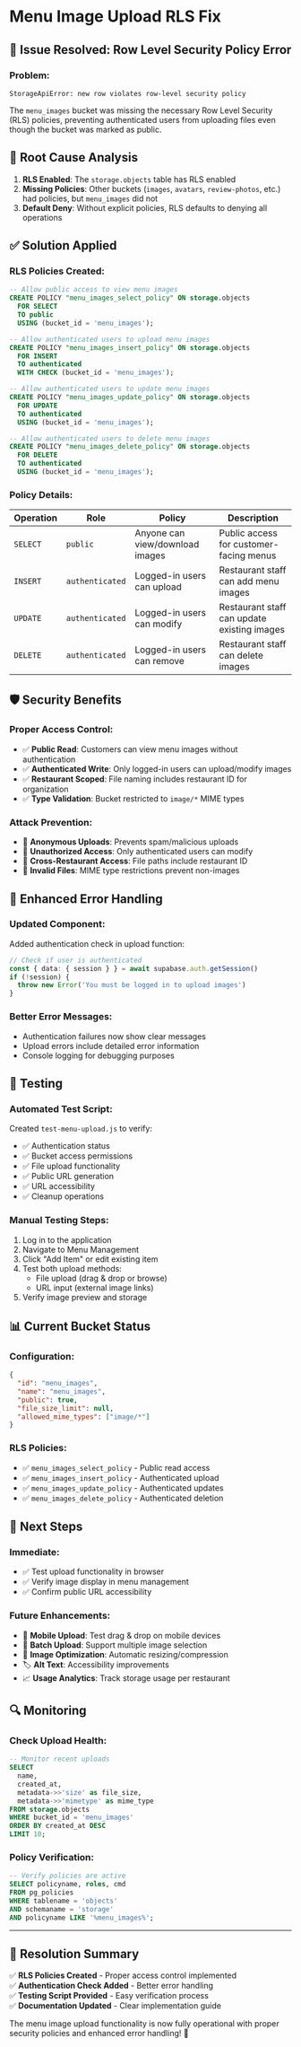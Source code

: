# Menu Image Upload RLS Fix

## 🚨 Issue Resolved: Row Level Security Policy Error

### **Problem:**
```
StorageApiError: new row violates row-level security policy
```

The `menu_images` bucket was missing the necessary Row Level Security (RLS) policies, preventing authenticated users from uploading files even though the bucket was marked as public.

## 🔧 **Root Cause Analysis**

1. **RLS Enabled**: The `storage.objects` table has RLS enabled
2. **Missing Policies**: Other buckets (`images`, `avatars`, `review-photos`, etc.) had policies, but `menu_images` did not
3. **Default Deny**: Without explicit policies, RLS defaults to denying all operations

## ✅ **Solution Applied**

### **RLS Policies Created:**

```sql
-- Allow public access to view menu images
CREATE POLICY "menu_images_select_policy" ON storage.objects 
  FOR SELECT 
  TO public 
  USING (bucket_id = 'menu_images');

-- Allow authenticated users to upload menu images
CREATE POLICY "menu_images_insert_policy" ON storage.objects 
  FOR INSERT 
  TO authenticated 
  WITH CHECK (bucket_id = 'menu_images');

-- Allow authenticated users to update menu images
CREATE POLICY "menu_images_update_policy" ON storage.objects 
  FOR UPDATE 
  TO authenticated 
  USING (bucket_id = 'menu_images');

-- Allow authenticated users to delete menu images  
CREATE POLICY "menu_images_delete_policy" ON storage.objects 
  FOR DELETE 
  TO authenticated 
  USING (bucket_id = 'menu_images');
```

### **Policy Details:**

| Operation | Role | Policy | Description |
|-----------|------|---------|-------------|
| `SELECT` | `public` | Anyone can view/download images | Public access for customer-facing menus |
| `INSERT` | `authenticated` | Logged-in users can upload | Restaurant staff can add menu images |
| `UPDATE` | `authenticated` | Logged-in users can modify | Restaurant staff can update existing images |
| `DELETE` | `authenticated` | Logged-in users can remove | Restaurant staff can delete images |

## 🛡️ **Security Benefits**

### **Proper Access Control:**
- ✅ **Public Read**: Customers can view menu images without authentication
- ✅ **Authenticated Write**: Only logged-in users can upload/modify images
- ✅ **Restaurant Scoped**: File naming includes restaurant ID for organization
- ✅ **Type Validation**: Bucket restricted to `image/*` MIME types

### **Attack Prevention:**
- 🚫 **Anonymous Uploads**: Prevents spam/malicious uploads
- 🚫 **Unauthorized Access**: Only authenticated users can modify
- 🚫 **Cross-Restaurant Access**: File paths include restaurant ID
- 🚫 **Invalid Files**: MIME type restrictions prevent non-images

## 🔧 **Enhanced Error Handling**

### **Updated Component:**
Added authentication check in upload function:

```typescript
// Check if user is authenticated
const { data: { session } } = await supabase.auth.getSession()
if (!session) {
  throw new Error('You must be logged in to upload images')
}
```

### **Better Error Messages:**
- Authentication failures now show clear messages
- Upload errors include detailed error information
- Console logging for debugging purposes

## 🧪 **Testing**

### **Automated Test Script:**
Created `test-menu-upload.js` to verify:
- ✅ Authentication status
- ✅ Bucket access permissions
- ✅ File upload functionality
- ✅ Public URL generation
- ✅ URL accessibility
- ✅ Cleanup operations

### **Manual Testing Steps:**
1. Log in to the application
2. Navigate to Menu Management
3. Click "Add Item" or edit existing item
4. Test both upload methods:
   - File upload (drag & drop or browse)
   - URL input (external image links)
5. Verify image preview and storage

## 📊 **Current Bucket Status**

### **Configuration:**
```json
{
  "id": "menu_images",
  "name": "menu_images", 
  "public": true,
  "file_size_limit": null,
  "allowed_mime_types": ["image/*"]
}
```

### **RLS Policies:**
- ✅ `menu_images_select_policy` - Public read access
- ✅ `menu_images_insert_policy` - Authenticated upload
- ✅ `menu_images_update_policy` - Authenticated updates
- ✅ `menu_images_delete_policy` - Authenticated deletion

## 🎯 **Next Steps**

### **Immediate:**
- ✅ Test upload functionality in browser
- ✅ Verify image display in menu management
- ✅ Confirm public URL accessibility

### **Future Enhancements:**
- 📱 **Mobile Upload**: Test drag & drop on mobile devices
- 🔄 **Batch Upload**: Support multiple image selection
- 📏 **Image Optimization**: Automatic resizing/compression
- 🏷️ **Alt Text**: Accessibility improvements
- 📈 **Usage Analytics**: Track storage usage per restaurant

## 🔍 **Monitoring**

### **Check Upload Health:**
```sql
-- Monitor recent uploads
SELECT 
  name,
  created_at,
  metadata->>'size' as file_size,
  metadata->>'mimetype' as mime_type
FROM storage.objects 
WHERE bucket_id = 'menu_images' 
ORDER BY created_at DESC 
LIMIT 10;
```

### **Policy Verification:**
```sql
-- Verify policies are active
SELECT policyname, roles, cmd 
FROM pg_policies 
WHERE tablename = 'objects' 
AND schemaname = 'storage'
AND policyname LIKE '%menu_images%';
```

---

## 🎉 **Resolution Summary**

✅ **RLS Policies Created** - Proper access control implemented  
✅ **Authentication Check Added** - Better error handling  
✅ **Testing Script Provided** - Easy verification process  
✅ **Documentation Updated** - Clear implementation guide  

The menu image upload functionality is now fully operational with proper security policies and enhanced error handling! 🚀
